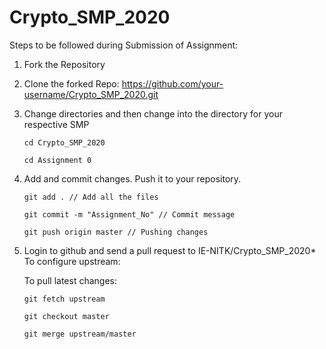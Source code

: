# Crypto_SMP_2020

Steps to be followed during Submission of Assignment:

1) Fork the Repository

2) Clone the forked Repo: https://github.com/your-username/Crypto_SMP_2020.git

3) Change directories and then change into the directory for your respective SMP
       
       cd Crypto_SMP_2020
       
       cd Assignment 0

4) Add and commit changes. Push it to your repository.
       
       git add . // Add all the files
       
       git commit -m "Assignment_No" // Commit message
       
       git push origin master // Pushing changes

5) Login to github and send a pull request to IE-NITK/Crypto_SMP_2020* To configure upstream:
    
    To pull latest changes:
       
       git fetch upstream
       
       git checkout master
       
       git merge upstream/master
